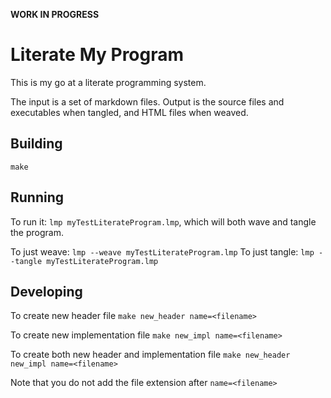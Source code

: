 __WORK IN PROGRESS__

# Literate My Program
This is my go at a literate programming system.  

The input is a set of markdown files. Output is the source files and executables when tangled, and HTML files when weaved.

## Building
`make`

## Running
To run it: `lmp myTestLiterateProgram.lmp`, which will both wave and
tangle the program.

To just weave: `lmp --weave myTestLiterateProgram.lmp`
To just tangle: `lmp --tangle myTestLiterateProgram.lmp`

## Developing
To create new header file
	`make new_header name=<filename>`

To create new implementation file
	`make new_impl name=<filename>`

To create both new header and implementation file
	`make new_header new_impl name=<filename>`

Note that you do not add the file extension after `name=<filename>`
